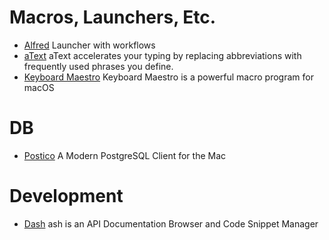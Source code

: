 # Macros, Launchers, Etc.

* [Alfred](https://www.alfredapp.com/) Launcher with workflows
* [aText](https://www.trankynam.com/atext/) aText accelerates your typing by replacing abbreviations with frequently used phrases you define.
* [Keyboard Maestro](https://wiki.keyboardmaestro.com/Home_Page) Keyboard Maestro is a powerful macro program for macOS

# DB

* [Postico](https://eggerapps.at/postico/) A Modern PostgreSQL Client for the Mac

# Development

* [Dash](https://kapeli.com/dash_guide) ash is an API Documentation Browser and Code Snippet Manager
